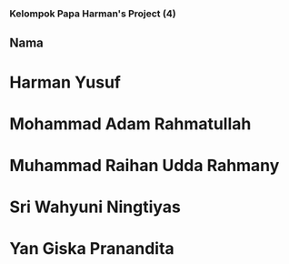 ### Kelompok Papa Harman's Project (4)
## Nama
# Harman Yusuf
# Mohammad Adam Rahmatullah
# Muhammad Raihan Udda Rahmany
# Sri Wahyuni Ningtiyas
# Yan Giska Pranandita
